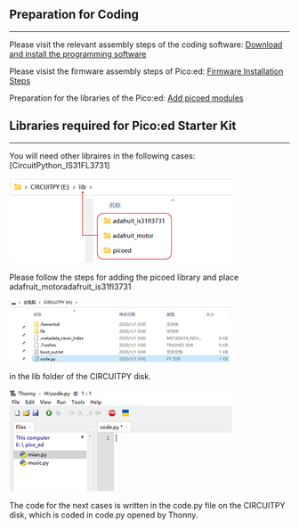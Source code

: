 ## Preparation for Coding
---
Please visit the relevant assembly steps of the coding software: [Download and install the programming software](https://www.yuque.com/elecfreaks-learn/picoed/ggnxx2)

Please visist the firmware assembly steps of Pico:ed: [Firmware Installation Steps](https://www.yuque.com/elecfreaks-learn/picoed/pw6wvm)

Preparation for the libraries of the Pico:ed: [Add picoed modules](https://www.yuque.com/elecfreaks-learn/picoed/wkzbth)

## Libraries required for Pico:ed Starter Kit
---
You will need other libraires in the following cases: [CircuitPython_IS31FL3731]

![](./images/starter_kit_03.png)

Please follow the steps for adding the picoed library and place adafruit_motoradafruit_is31fl3731

![](./images/starter_kit_04.png)

in the lib folder of the CIRCUITPY disk.

![](./images/starter_kit_05.png)

The code for the next cases is written in the code.py file on the CIRCUITPY disk, which is coded in code.py opened by Thonny.

